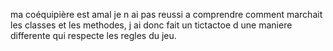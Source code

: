 ma coéquipière est amal
je n ai pas reussi a comprendre comment marchait les classes et les methodes, j ai donc fait un tictactoe d une maniere differente qui respecte les regles du jeu.
